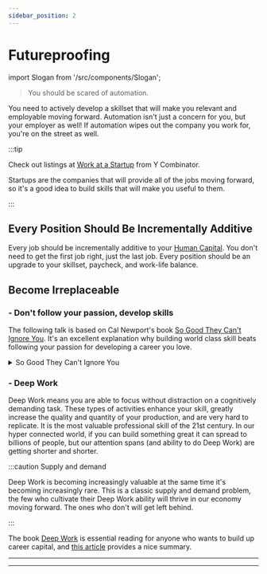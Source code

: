 ```yaml
---
sidebar_position: 2
---
```

# Futureproofing

import Slogan from '/src/components/Slogan';

>You should be scared of automation.

You need to actively develop a skillset that will make you relevant and employable moving forward. Automation isn't just a concern for you, but your employer as well! If automation wipes out the company you work for, you're on the street as well.

:::tip 

Check out listings at [Work at a Startup](https://www.workatastartup.com/) from Y Combinator. 

Startups are the companies that will provide all of the jobs moving forward, so it's a good idea to build skills that will make you useful to them.

:::

## Every Position Should Be Incrementally Additive

Every job should be incrementally additive to your [Human Capital](/investing/gen-z-investments/human-capital.md). You don't need to get the first job right, just the last job. Every position should be an upgrade to your skillset, paycheck, and work-life balance.

## Become Irreplaceable

### - Don't follow your passion, develop skills

The following talk is based on Cal Newport's book [So Good They Can't Ignore You](https://www.amazon.com/Good-They-Cant-Ignore-You/dp/1455509124). It's an excellent explanation why building world class skill beats following your passion for developing a career you love.

<details>
  <summary>So Good They Can't Ignore You</summary>
  <div>
    <iframe width="600" height="333" src="https://www.youtube.com/embed/qwOdU02SE0w" title="YouTube video player" frameborder="0" allow="accelerometer; autoplay; clipboard-write; encrypted-media; gyroscope; picture-in-picture" allowfullscreen></iframe>
  </div>
</details>

### - Deep Work

Deep Work means you are able to focus without distraction on a cognitively demanding task. These types of activities enhance your skill, greatly increase the quality and quantity of your production, and are very hard to replicate. It is the most valuable professional skill of the 21st century. In our hyper connected world, if you can build something great it can spread to billions of people, but our attention spans (and ability to do Deep Work) are getting shorter and shorter. 

:::caution Supply and demand

Deep Work is becoming increasingly valuable at the same time it's becoming increasingly rare. This is a classic supply and demand problem, the few who cultivate their Deep Work ability will thrive in our economy moving forward. The ones who don't will get left behind.

:::

The book [Deep Work](https://www.amazon.com/dp/B013UWFM52/ref=dp-kindle-redirect?_encoding=UTF8&btkr=1) is essential reading for anyone who wants to build up career capital, and [this article](https://blog.doist.com/deep-work/) provides a nice summary.

---
<Slogan/>

---